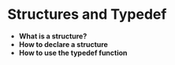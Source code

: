 # Structures and Typedef 
* **What is a structure?**
* **How to declare a structure**
* **How to use the typedef function**
